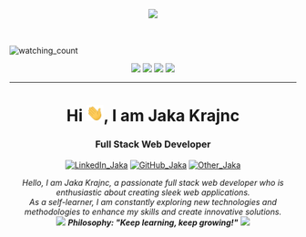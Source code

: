 <p align="center">
  <img src="https://s27389.pcdn.co/wp-content/uploads/2019/08/AdobeStock_244675452.jpeg" height="200"/>
</p>
<br>

<p align="left"> 
<img src="https://komarev.com/ghpvc/?username=YourGitHubUsername&color=brightgreen" alt="watching_count" />
 </p>
 <p align="center">
<img src="https://img.shields.io/badge/Age-InsertYourAge-blue" />
  <img src="https://img.shields.io/badge/Focus-Web%20Development-brightgreen" />
  <img src="https://img.shields.io/badge/Lives-InsertYourLocation-success" />
  <img src="https://img.shields.io/badge/Languages-InsertLanguages-brightgreen" />
</p>
<hr>
<h1 align="center">Hi <img src="https://raw.githubusercontent.com/ABSphreak/ABSphreak/master/gifs/Hi.gif" width="30px">, I am Jaka Krajnc </h1>
<h3 align="center">Full Stack Web Developer </h3>
<p align="center">
<a href="YourLinkedInProfile" target="blank"><img align="center" src="https://image.flaticon.com/icons/png/128/174/174857.png" alt="LinkedIn_Jaka" height="30" width="40" /></a>  
<a href="YourGitHubProfile" target="blank"><img align="center" src="https://www.vectorlogo.zone/logos/github/github-icon.svg" alt="GitHub_Jaka" height="30" width="40" /></a>
<a href="YourOtherSocialMediaOrPortfolio" target="blank"><img align="center" src="YourPreferredIconURL" alt="Other_Jaka" height="30" width="40" /></a>
</p>
</p>

<p align="center">
  <em>
    Hello, I am Jaka Krajnc, a passionate full stack web developer who is enthusiastic about creating sleek web applications. <br>
    As a self-learner, I am constantly exploring new technologies and methodologies to enhance my skills and create innovative solutions. 
  </em> 
  <br>
  <img src="https://media.giphy.com/media/gH3LO09IOiZIqePwv9/giphy.gif" width="50" /> <b><i align="center">Philosophy: "Keep learning, keep growing!"</i></b> <img src="https://media.giphy.com/media/qjqUcgIyRjsl2/giphy.gif" width="50" />
</p>
<br><br>

